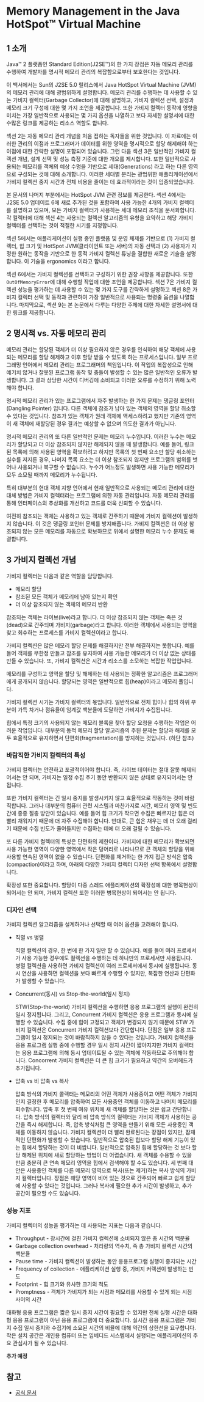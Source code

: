# Memory Management in the Java HotSpot™ Virtual Machine

## 1 소개

Java™ 2 플랫폼인 Standard Edition(J2SE™)의 한 가지 장점은 자동 메모리 관리를 수행하여 개발자를 명시적 메모리 관리의 복잡함으로부터 보호한다는 것입니다.

이 백서에서는 Sun의 J2SE 5.0 릴리스에서 Java HotSpot Virtual Machine (JVM)의 메모리 관리에 대해 광범위하게 설명합니다. 메모리 관리를 수행하는 데 사용할 수 있는 가비지 컬렉터(Garbage Collector)에 대해 설명하고, 가비지 컬렉션 선택, 설정과 메모리 크기 구성에 대한 몇 가지 조언을 제공합니다. 또한 가비지 컬렉터 동작에 영향을 미치는 가장 일반적으로 사용되는 몇 가지 옵션을 나열하고 보다 자세한 설명서에 대한 수많은 링크를 제공하는 리소스 역할도 합니다.

섹션 2는 자동 메모리 관리 개념을 처음 접하는 독자들을 위한 것입니다. 이 자료에는 이러한 관리의 이점과 프로그래머가 데이터를 위한 영역을 명시적으로 할당 해제해야 하는 이점에 대한 간략한 설명이 포함되어 있습니다. 그런 다음 섹션 3은 일반적인 가비지 컬렉션 개념, 설계 선택 및 성능 측정 기준에 대한 개요를 제시합니다. 또한 일반적으로 사용되는 메모리를 객체의 예상 수명을 기반으로 세대(Generations) 라고 하는 다른 영역으로 구성되는 것에 대해 소개합니다. 이러한 세대별 분리는 광범위한 애플리케이션에서 가비지 컬렉션 중지 시간과 전체 비용을 줄이는 데 효과적이라는 것이 입증되었습니다.

본 문서의 나머지 부분에서는 HotSpot JVM 관련 정보를 제공한다. 섹션 4에서는 J2SE 5.0 업데이트 6에 새로 추가된 것을 포함하여 사용 가능한 4개의 가비지 컬렉터를 설명하고 있으며, 모든 가비지 컬렉터가 사용하는 세대 메모리 조직을 문서화합니다. 각 컬렉터에 대해 섹션 4는 사용되는 컬렉션 알고리즘의 유형을 요약하고 해당 가비지 컬렉터를 선택하는 것이 적절한 시기를 지정합니다.

섹션 5에서는 애플리케이션이 실행 중인 플랫폼 및 운영 체제를 기반으로 (1) 가비지 컬렉터, 힙 크기 및 HotSpot JVM(클라이언트 또는 서버)의 자동 선택과 (2) 사용자가 지정한 원하는 동작을 기반으로 한 동적 가비지 컬렉션 튜닝을 결합한 새로운 기술을 설명합니다. 이 기술을 ergonomics 이라고 합니다.

섹션 6에서는 가비지 컬렉션를 선택하고 구성하기 위한 권장 사항을 제공합니다. 또한 `OutOfMemoryError`에 대해 수행할 작업에 대한 조언을 제공합니다. 섹션 7은 가비지 컬렉션 성능을 평가하는 데 사용할 수 있는 몇 가지 도구를 간략하게 설명하고 섹션 8은 가비지 컬렉터 선택 및 동작과 관련하여 가장 일반적으로 사용되는 명령줄 옵션을 나열합니다. 마지막으로, 섹션 9는 본 논문에서 다루는 다양한 주제에 대한 자세한 설명서에 대한 링크를 제공합니다.

## 2 명시적 vs. 자동 메모리 관리

메모리 관리는 할당된 객체가 더 이상 필요하지 않은 경우를 인식하여 해당 객체에 사용되는 메모리를 할당 해제하고 이후 할당 받을 수 있도록 하는 프로세스입니다. 일부 프로그래밍 언어에서 메모리 관리는 프로그래머의 책임입니다. 이 작업의 복잡성으로 인해 예기치 않거나 잘못된 프로그램 동작 및 충돌이 발생할 수 있는 많은 일반적인 오류가 발생합니다. 그 결과 상당한 시간이 디버깅에 소비되고 이러한 오류를 수정하기 위해 노력해야 합니다.

명시적 메모리 관리가 있는 프로그램에서 자주 발생하는 한 가지 문제는 댕글링 포인터 (Dangling Pointer) 입니다. 다른 객체에 참조가 남아 있는 객체의 영역을 할당 취소할 수 있다는 것입니다. 참조가 있는 객체가 원래 객체에 액세스하려고 했지만 기존의 영역이 새 객체에 재할당된 경우 결과는 예상할 수 없으며 의도한 결과가 아닙니다.

명시적 메모리 관리의 또 다른 일반적인 문제는 메모리 누수입니다. 이러한 누수는 메모리가 할당되고 더 이상 참조되지 않지만 해제되지 않을 때 발생합니다. 예를 들어, 링크된 목록에 의해 사용된 영역을 확보하려고 하지만 목록의 첫 번째 요소만 할당 취소하는 실수를 저지른 경우, 나머지 목록 요소는 더 이상 참조되지 않지만 프로그램의 범위를 벗어나 사용되거나 복구할 수 없습니다. 누수가 어느정도 발생하면 사용 가능한 메모리가 모두 소모될 때까지 메모리가 누수됩니다.

특히 대부분의 현대 객체 지향 언어에서 현재 일반적으로 사용되는 메모리 관리에 대한 대체 방법은 가비지 컬렉터라는 프로그램에 의한 자동 관리입니다. 자동 메모리 관리를 통해 인터페이스의 추상화를 개선하고 코드를 더욱 신뢰할 수 있습니다.

여전히 참조되는 객체는 사용하고 있는 객체로 간주하기 때문에 가비지 컬렉션이 발생하지 않습니다. 이 것은 댕글링 포인터 문제를 방지해줍니다. 가비지 컬렉션은 더 이상 참조되지 않는 모든 메모리를 자동으로 확보하므로 위에서 설명한 메모리 누수 문제도 해결합니다.

## 3 가비지 컬렉션 개념

가비지 컬렉터는 다음과 같은 역할을 담당합니다.

- 메모리 할당
- 참조된 모든 객체가 메모리에 남아 있는지 확인
- 더 이상 참조되지 않는 객체의 메모리 반환

참조되는 객체는 라이브(live)라고 합니다. 더 이상 참조되지 않는 객체는 죽은 것(dead)으로 간주되며 가비지(garbage)라고 합니다. 이러한 객체에서 사용되는 영역을 찾고 회수하는 프로세스를 가비지 컬렉션이라고 합니다.

가비지 컬렉션은 많은 메모리 할당 문제를 해결하지만 전부 해결하지는 못합니다. 예를 들어 객체를 무한정 만들고 참조를 유지하여 사용 가능한 메모리가 더 이상 없는 상태를 만들 수 있습니다. 또, 가비지 컬렉션은 시간과 리소스를 소모하는 복잡한 작업입니다.

메모리를 구성하고 영역을 할당 및 해제하는 데 사용되는 정확한 알고리즘은 프로그래머에게 공개되지 않습니다. 할당되는 영역은 일반적으로 힙(heap)이라고 메모리 풀입니다.

가비지 컬렉션 시기는 가비지 컬렉터의 몫입니다. 일반적으로 전체 힙이나 힙의 하위 부분이 가득 차거나 점유율이 임계값 백분율에 도달하면 가비지가 수집됩니다.

힙에서 특정 크기의 사용되지 않는 메모리 블록을 찾아 할당 요청을 수행하는 작업은 어려운 작업입니다. 대부분의 동적 메모리 할당 알고리즘의 주된 문제는 할당과 해제를 모두 효율적으로 유지하면서 단편화(fragmentation)를 방지하는 것입니다. (하단 참조)

### 바람직한 가비지 컬렉터의 특성

가비지 컬렉터는 안전하고 포괄적이어야 합니다. 즉, 라이브 데이터는 절대 잘못 해제되어서는 안 되며, 가비지는 일정 수집 주기 동안 반환되지 않은 상태로 유지되어서는 안 됩니다.

또한 가비지 컬렉터는 긴 일시 중지를 발생시키지 않고 효율적으로 작동하는 것이 바람직합니다. 그러나 대부분의 컴퓨터 관련 시스템과 마찬가지로 시간, 메모리 영역 및 빈도 간에 종종 절충 방안이 있습니다. 예를 들어 힙 크기가 작으면 수집은 빠르지만 힙은 더 빨리 채워지기 때문에 더 자주 수집해야 합니다. 반대로, 큰 힙은 채우는 데 더 오래 걸리기 때문에 수집 빈도가 줄어들지만 수집하는 데에 더 오래 걸릴 수 있습니다.

또 다른 가비지 컬렉터의 특성은 단편화의 제한이다. 가비지에 대한 메모리가 확보되면 사용 가능한 영역이 다양한 영역에서 작은 덩어리로 나타나므로 큰 객체의 할당을 위해 사용할 연속된 영역이 없을 수 있습니다. 단편화를 제거하는 한 가지 접근 방식은 압축(compaction)이라고 하며, 아래의 다양한 가비지 컬렉터 디자인 선택 항목에서 설명합니다.

확장성 또한 중요합니다. 할당이 다중 스레드 애플리케이션의 확장성에 대한 병목현상이 되어서는 안 되며, 가비지 컬렉션 또한 이러한 병목현상이 되어서는 안 됩니다.

### 디자인 선택

가비지 컬렉션 알고리즘을 설계하거나 선택할 때 여러 옵션을 고려해야 합니다.

- 직렬 vs 병렬

  직렬 컬렉션의 경우, 한 번에 한 가지 일만 할 수 있습니다. 예를 들어 여러 프로세서가 사용 가능한 경우에도 컬렉션을 수행하는 데 하나만의 프로세서만 사용됩니다. 병렬 컬렉션을 사용하면 가비지 컬렉션이 여러 프로세서에서 동시에 실행됩니다. 동시 연산을 사용하면 컬렉션을 보다 빠르게 수행할 수 있지만, 복잡한 연산과 단편화가 발생할 수 있습니다.

- Concurrent(동시) vs Stop-the-world(일시 정지)

  STW(Stop-the-world) 가비지 컬렉션을 수행하면 응용 프로그램의 실행이 완전히 일시 정지됩니다. 그리고, Concurrent 가비지 컬렉션은 응용 프로그램과 동시에 실행할 수 있습니다. 수집 중에 힙이 고정되고 객체가 변경되지 않기 때문에 STW 가비지 컬렉션은 Concurrent 가비지 컬렉션보다 간단합니다. 단점은 일부 응용 프로그램이 일시 정지되는 것이 바람직하지 않을 수 있다는 것입니다. 가비지 컬렉션을 응용 프로그램 실행 중에 수행할 경우 일시 정지 시간이 짧아지지만 가비지 컬렉터는 응용 프로그램에 의해 동시 업데이트될 수 있는 객체에 작동하므로 주의해야 합니다. Concorrent 가비지 컬렉션은 더 큰 힙 크기가 필요하고 약간의 오버헤드가 추가됩니다.

- 압축 vs 비 압축 vs 복사

  압축 방식의 가비지 콜렉터는 메모리의 어떤 객체가 사용중이고 어떤 객체가 가비지인지 결정한 후 메모리를 압축하여 모든 사용중인 객체를 이동하고 나머지 메모리를 회수합니다. 압축 후 첫 번째 여유 위치에 새 객체를 할당하는 것은 쉽고 간단합니다. 압축 방식의 컬렉터와 달리 비 압축 방식의 컬렉터는 가비지 객체가 사용하는 공간을 즉시 해제합니다. 즉, 압축 방식처럼 큰 영역을 만들기 위해 모든 사용중인 객체를 이동하지 않습니다. 가비지 컬렉션이 더 빨리 완료된다는 장점이 있지만, 잠재적인 단편화가 발생할 수 있습니다. 일반적으로 압축된 힙보다 할당 해제 기능이 있는 힙에서 할당하는 것이 더 비쌉니다. 일반적으로 압축된 힙에 할당하는 것 보다 할당 해제된 위치에 새로 할당하는 방법이 더 어렵습니다. 새 객체를 수용할 수 있을 만큼 충분히 큰 연속 메모리 영역을 힙에서 검색해야 할 수도 있습니다. 세 번째 대안은 사용중인 객체를 다른 메모리 영역으로 복사(또는 제거)하는 복사 방식의 가비지 컬렉터입니다. 장점은 해당 영역이 비어 있는 것으로 간주되어 빠르고 쉽게 할당에 사용할 수 있다는 것입니다. 그러나 복사에 필요한 추가 시간이 발생하고, 추가 공간이 필요할 수도 있습니다.

### 성능 지표

가비지 컬렉터의 성능을 평가하는 데 사용되는 지표는 다음과 같습니다.

- Throughput - 장시간에 걸친 가비지 컬렉션에 소비되지 않은 총 시간의 백분율
- Garbage collection overhead - 처리량의 역수치, 즉 총 가비지 컬렉션 시간의 백분율
- Pause time - 가비지 컬렉션이 발생하는 동안 응용프로그램 실행이 중지되는 시간
- Frequency of collection - 애플리케이션 실행 중, 가비지 커렉션이 발생하는 빈도
- Footprint - 힙 크기와 유사한 크기의 척도
- Promptness - 객체가 가비지가 되는 시점과 메모리를 사용할 수 있게 되는 시점 사이의 시간

대화형 응용 프로그램은 짧은 일시 중지 시간이 필요할 수 있지만 전체 실행 시간은 대화형 응용 프로그램이 아닌 응용 프로그램에 더 중요합니다. 실시간 응용 프로그램은 가비지 수집 일시 중지와 수집기에 소요된 시간의 비율에 대해 약간의 상한선을 요구합니다. 작은 설치 공간은 개인용 컴퓨터 또는 임베디드 시스템에서 실행되는 애플리케이션의 주요 관심사가 될 수 있습니다.

**추가 예정**

## 참고

- [공식 문서](https://www.oracle.com/technetwork/java/javase/memorymanagement-whitepaper-150215.pdf)
